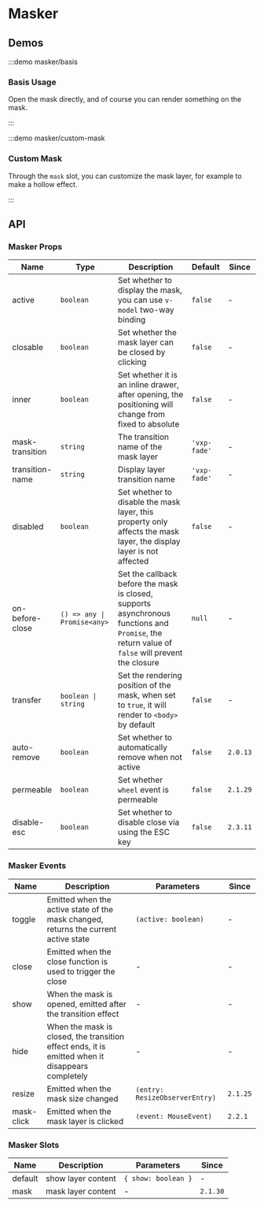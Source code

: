 # Masker

## Demos

:::demo masker/basis

### Basis Usage

Open the mask directly, and of course you can render something on the mask.

:::

:::demo masker/custom-mask

### Custom Mask

Through the `mask` slot, you can customize the mask layer, for example to make a hollow effect.

:::

## API

### Masker Props

| Name            | Type                        | Description                                                                                                                                     | Default      | Since    |
| --------------- | --------------------------- | ----------------------------------------------------------------------------------------------------------------------------------------------- | ------------ | -------- |
| active          | `boolean`                   | Set whether to display the mask, you can use `v-model` two-way binding                                                                          | `false`      | -        |
| closable        | `boolean`                   | Set whether the mask layer can be closed by clicking                                                                                            | `false`      | -        |
| inner           | `boolean`                   | Set whether it is an inline drawer, after opening, the positioning will change from fixed to absolute                                           | `false`      | -        |
| mask-transition | `string`                    | The transition name of the mask layer                                                                                                           | `'vxp-fade'` | -        |
| transition-name | `string`                    | Display layer transition name                                                                                                                   | `'vxp-fade'` | -        |
| disabled        | `boolean`                   | Set whether to disable the mask layer, this property only affects the mask layer, the display layer is not affected                             | `false`      | -        |
| on-before-close | `() => any \| Promise<any>` | Set the callback before the mask is closed, supports asynchronous functions and `Promise`, the return value of `false` will prevent the closure | `null`       | -        |
| transfer        | `boolean \| string`         | Set the rendering position of the mask, when set to `true`, it will render to `<body>` by default                                               | `false`      | -        |
| auto-remove     | `boolean`                   | Set whether to automatically remove when not active                                                                                             | `false`      | `2.0.13` |
| permeable       | `boolean`                   | Set whether `wheel` event is permeable                                                                                                          | `false`      | `2.1.29` |
| disable-esc     | `boolean`                   | Set whether to disable close via using the ESC key                                                                                              | `false`      | `2.3.11` |

### Masker Events

| Name       | Description                                                                                      | Parameters                     | Since    |
| ---------- | ------------------------------------------------------------------------------------------------ | ------------------------------ | -------- |
| toggle     | Emitted when the active state of the mask changed, returns the current active state              | `(active: boolean)`            | -        |
| close      | Emitted when the close function is used to trigger the close                                     | -                              | -        |
| show       | When the mask is opened, emitted after the transition effect                                     | -                              | -        |
| hide       | When the mask is closed, the transition effect ends, it is emitted when it disappears completely | -                              | -        |
| resize     | Emitted when the mask size changed                                                               | `(entry: ResizeObserverEntry)` | `2.1.25` |
| mask-click | Emitted when the mask layer is clicked                                                           | `(event: MouseEvent)`          | `2.2.1`  |

### Masker Slots

| Name    | Description        | Parameters          | Since    |
| ------- | ------------------ | ------------------- | -------- |
| default | show layer content | `{ show: boolean }` | -        |
| mask    | mask layer content | -                   | `2.1.30` |

